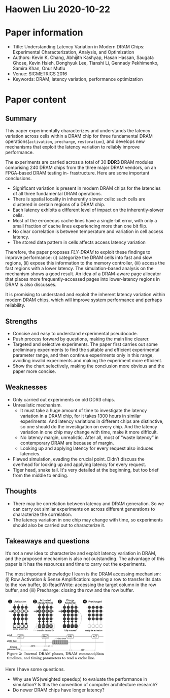 # Haowen Liu  2020-10-22

# Paper information

- Title: Understanding Latency Variation in Modern DRAM Chips: Experimental Characterization, Analysis, and Optimization
- Authors: Kevin K. Chang, Abhijith Kashyap, Hasan Hassan, Saugata Ghose, Kevin Hsieh, Donghyuk Lee, Tianshi Li, Gennady Pekhimenko, Samira Khan, Onur Mutlu
- Venue: SIGMETRICS 2016
- Keywords: DRAM, latency variation, performance optimization

# Paper content

## Summary
This paper experimentally characterizes and understands the latency variation across cells within a DRAM chip for three fundamental DRAM operations(`activation`, `precharge`, `restoration`), and develops new mechanisms that exploit the latency variation to reliably improve performance.

The experiments are carried across a total of 30 __DDR3__ DRAM modules comprising 240 DRAM chips from the three major DRAM vendors, on an FPGA-based DRAM testing in- frastructure. Here are some important conclusions.

- Significant variation is present in modern DRAM chips for the latencies of all three fundamental DRAM operations.
- There is spatial locality in inherently slower cells: such cells are clustered in certain regions of a DRAM chip.
- Each latency exhibits a different level of impact on the inherently-slower cells.
- Most of the erroneous cache lines have a single-bit error, with only a small fraction of cache lines experiencing more than one bit flip.
- No clear correlation is between temperature and variation in cell access latency.
- The stored data pattern in cells affects access latency variation

Therefore, the paper proposes _FLY-DRAM_ to exploit these findings to improve performance: (i) categorize the DRAM cells into fast and slow regions, (ii) expose this information to the memory controller, (iii) access the fast regions with a lower latency. The simulation-based analysis on the mechanism shows a good result. An idea of a DRAM-aware page allocator that places more frequently-accessed pages into lower-latency regions in DRAM is also discusses.

It is promising to understand and exploit the inherent latency variation within modern DRAM chips, which will improve system performance and perhaps reliability.

## Strengths

- Concise and easy to understand experimental pseudocode.
- Push process forward by questions, making the main line clearer.
- Targeted and selective experiments. The paper first carries out some preliminary experiments to find the suitable and efficient experimental parameter range, and then continue experiments only in this range, avoiding invalid experiments and making the experiment more efficient.
- Show the chart selectively, making the conclusion more obvious and the paper more concise.

## Weaknesses

- Only carried out experiments on old DDR3 chips.
- Unrealistic mechanism.
  - It must take a huge amount of time to investigate the latency variation in a DRAM chip, for it takes 1300 hours in similar experiments. And latency variations in different chips are distinctive, so one should do the investigation on every chip. And the latency variation in one chip may change with time, make it more difficult.
  - No latency margin, unrealistic. After all, most of “waste latency” in contemporary DRAM are because of margin.
  - Looking up and applying latency for every request also induces latencies.
- Flawed simulation, evading the crucial point. Didn’t discuss the overhead for looking up and applying latency for every request.
- Tiger head, snake tail. It's very detailed at the beginning, but too brief from the middle to ending.

## Thoughts
- There may be correlation between latency and DRAM generation. So we can carry out similar experiments on across different generations to characterize the correlation.
- The latency variation in one chip may change with time, so experiments should also be carried out to characterize it.

## Takeaways and questions

It’s not a new idea to characterize and exploit latency variation in DRAM, and the proposed mechanism is also not outstanding. The advantage of this paper is it has the resources and time to carry out the experiments.

The most important knowledge I learn is the DRAM accessing mechanism: (i) Row Activation & Sense Amplification: opening a row to transfer its data to the row buffer, (ii) Read/Write: accessing the target column in the row buffer, and (iii) Precharge: closing the row and the row buffer.

<img src="RowHammer.assets/1.png" alt="1" style="zoom:33%;" />

Here I have some questions.

- Why use WS(weighted speedup) to evaluate the performance in simulation? Is this the convention of computer architecture research?
- Do newer DRAM chips have longer latency?
